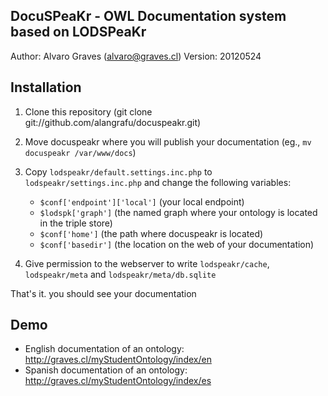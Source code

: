 DocuSPeaKr - OWL Documentation system based on LODSPeaKr
-------------------------------------------------
Author: Alvaro Graves (alvaro@graves.cl)
Version: 20120524

Installation
------------

1. Clone this repository (git clone git://github.com/alangrafu/docuspeakr.git)
2. Move docuspeakr where you will publish your documentation (eg., `mv docuspeakr /var/www/docs`)
3. Copy `lodspeakr/default.settings.inc.php` to `lodspeakr/settings.inc.php` and change the following variables:

   * `$conf['endpoint']['local']` (your local endpoint)
   * `$lodspk['graph']` (the named graph where your ontology is located in the triple store)
   * `$conf['home']` (the path where docuspeakr is located)
   * `$conf['basedir']` (the location on the web of your documentation)

4. Give permission to the webserver to write `lodspeakr/cache`, `lodspeakr/meta` and `lodspeakr/meta/db.sqlite`

That's it. you should see your documentation


Demo
----

* English documentation of an ontology: http://graves.cl/myStudentOntology/index/en
* Spanish documentation of an ontology: http://graves.cl/myStudentOntology/index/es
